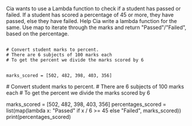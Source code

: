 Cia wants to use a Lambda function to check if a student has passed or failed. If a student has scored a percentage of 45 or more, they have passed, else they have failed. Help Cia write a lambda function for the same. Use map to iterate through the marks and return "Passed"/"Failed", based on the percentage.

<Editor lang="python" type="exercise">
<code>
# Convert student marks to percent.
# There are 6 subjects of 100 marks each
# To get the percent we divide the marks scored by 6

marks_scored = [502, 482, 398, 403, 356]
</code>

<solution>
# Convert student marks to percent.
# There are 6 subjects of 100 marks each
# To get the percent we divide the marks scored by 6

marks_scored = [502, 482, 398, 403, 356]
percentages_scored = list(map(lambda x: "Passed" if x / 6 >= 45 else "Failed", marks_scored))
print(percentages_scored)
</solution>
</Editor>